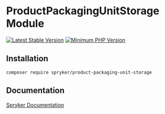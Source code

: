 # ProductPackagingUnitStorage Module
[![Latest Stable Version](https://poser.pugx.org/spryker/product-packaging-unit-storage/v/stable.svg)](https://packagist.org/packages/spryker/product-packaging-unit-storage)
[![Minimum PHP Version](https://img.shields.io/badge/php-%3E%3D%208.3-8892BF.svg)](https://php.net/)

## Installation

```
composer require spryker/product-packaging-unit-storage
```

## Documentation

[Spryker Documentation](https://docs.spryker.com)

